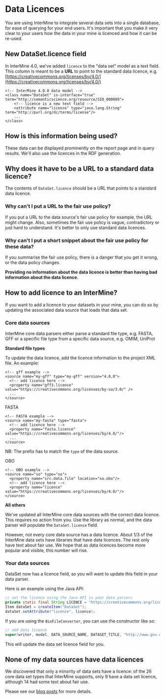 # Data Licences

You are using InterMine to integrate several data sets into a single database, for ease of querying for your end users. It's important that you make it very clear to your users how the data in your mine is licenced and how it can be re-used.

## New DataSet.licence field

In InterMine 4.0, we've added `licence` to the "data set" model as a text field. This column is meant to be a **URL** to point to the standard data licence, e.g. [https://creativecommons.org/licenses/by/4.0/](https://creativecommons.org/licenses/by/4.0/)

```markup
<!-- InterMine 4.0.0 data model -->
<class name="DataSet" is-interface="true" term="http://semanticscience.org/resource/SIO_000089">        
    <!-- licence is a new text field -->
    <attribute name="licence" type="java.lang.String" term="http://purl.org/dc/terms/license"/>
    ...
</class>
```

## How is this information being used?

These data can be displayed prominently on the report page and in query results. We'll also use the licences in the RDF generation.

## Why does it have to be a URL to a standard data licence?

The contents of `DataSet.licence` should be a URL that points to a standard data licence.

### Why can't I put a URL to the fair use policy?

If you put a URL to the data source's fair use policy for example, the URL might change. Also, sometimes the fair use policy is vague, contradictory or just hard to understand. It's better to only use standard data licences.

### Why can't I put a short snippet about the fair use policy for these data?

If you summarise the fair use policy, there is a danger that you get it wrong, or the data policy changes.

**Providing no information about the data licence is better than having bad information about the data licence.**

## How to add licence to an InterMine?

If you want to add a licence to your datasets in your mine, you can do so by updating the associated data source that loads that data set.

### Core data sources

InterMine core data parsers either parse a standard file type, e.g. FASTA, GFF or a specific file type from a specific data source, e.g. OMIM, UniProt

**Standard file types**

To update the data licence, add the licence information to the project XML file. An example:

```markup
<!-- gff example -->
<source name="my-gff" type="my-gff" version="4.0.0">
  <!-- add licence here -->
  <property name="gff3.licence" value="https://creativecommons.org/licenses/by-sa/3.0/" />
  ...
</source>
```

FASTA

```markup
<!-- FASTA example -->
<source name="my-fasta" type="fasta">      
  <!-- add licence here -->
  <property name="fasta.licence" value="https://creativecommons.org/licenses/by/4.0/"/>
  ...
</source>
```

NB: The prefix has to match the `type` of the data source.

OBO

```markup
<!-- OBO example -->
<source name="so" type="so">
  <property name="src.data.file" location="so.obo"/>
  <!-- add licence here -->
  <property name="licence" value="https://creativecommons.org/licenses/by/4.0/"/>
</source>
```

**All others**

We've updated all InterMine core data sources with the correct data licence. This requires no action from you. Use the library as normal, and the data parser will populate the `DataSet.licence` field.

However, not every core data source has a data licence. About 1/3 of the InterMine data sets have libraries that have data licences. The rest only have text about fair use. We hope that as data licences become more popular and visible, this number will rise.

### Your data sources

DataSet now has a licence field, so you will want to update this field in your data parser.

Here is an example using the Java API:

```java
// set the licence using the Java API in your data parsers
private static final String LICENCE = "https://creativecommons.org/licenses/by/4.0/";
Item dataSet = createItem("DataSet");
dataSet.setAttribute("licence", licence);
```

If you are using the `BioFileConverter`, you can use the constructor like so:

```java
// add data licence  
super(writer, model, DATA_SOURCE_NAME, DATASET_TITLE, "http://www.gnu.org/licenses/gpl.txt");
```

This will update the data set licence field for you.

## None of my data sources have data licences

We discovered that only a minority of data sets have a licence: of the 26 core data set types that InterMine supports, only 9 have a data set licence, although 14 had some text about fair use.

Please see our [blog posts](https://intermineorg.wordpress.com/2019/01/03/being-fair-data-licences-in-intermine/) for more details.


